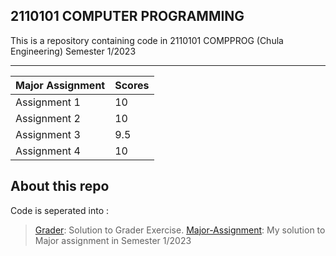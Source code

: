 ## 2110101 COMPUTER PROGRAMMING

This is a repository containing code in 2110101 COMPPROG (Chula Engineering) Semester 1/2023

***

| Major Assignment | Scores |
| --- | --- |
| Assignment 1 | 10 |
| Assignment 2 | 10 |
| Assignment 3 | 9.5|
| Assignment 4 | 10 |

## About this repo
Code is seperated into :
> [Grader](Grader): Solution to Grader Exercise.
> [Major-Assignment](Major-Assignment): My solution to Major assignment in Semester 1/2023

